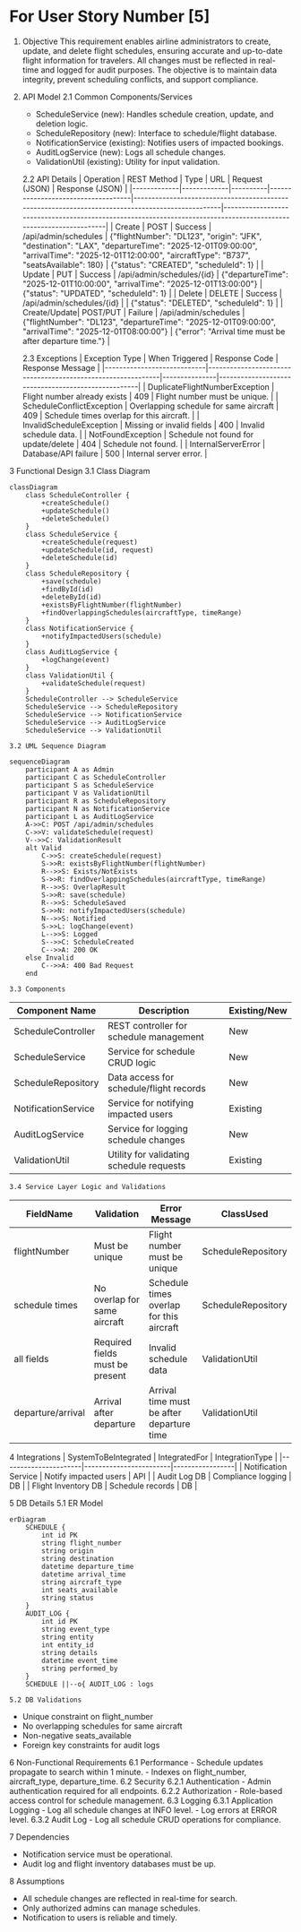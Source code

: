 # For User Story Number [5]
1. Objective
This requirement enables airline administrators to create, update, and delete flight schedules, ensuring accurate and up-to-date flight information for travelers. All changes must be reflected in real-time and logged for audit purposes. The objective is to maintain data integrity, prevent scheduling conflicts, and support compliance.

2. API Model
	2.1 Common Components/Services
	- ScheduleService (new): Handles schedule creation, update, and deletion logic.
	- ScheduleRepository (new): Interface to schedule/flight database.
	- NotificationService (existing): Notifies users of impacted bookings.
	- AuditLogService (new): Logs all schedule changes.
	- ValidationUtil (existing): Utility for input validation.

	2.2 API Details
| Operation   | REST Method | Type     | URL                                | Request (JSON)                                                                                   | Response (JSON)                                                                                                  |
|-------------|-------------|----------|------------------------------------|--------------------------------------------------------------------------------------------------|-------------------------------------------------------------------------------------------------------------------|
| Create      | POST        | Success  | /api/admin/schedules               | {"flightNumber": "DL123", "origin": "JFK", "destination": "LAX", "departureTime": "2025-12-01T09:00:00", "arrivalTime": "2025-12-01T12:00:00", "aircraftType": "B737", "seatsAvailable": 180} | {"status": "CREATED", "scheduleId": 1}                                                                         |
| Update      | PUT         | Success  | /api/admin/schedules/{id}          | {"departureTime": "2025-12-01T10:00:00", "arrivalTime": "2025-12-01T13:00:00"}             | {"status": "UPDATED", "scheduleId": 1}                                                                         |
| Delete      | DELETE      | Success  | /api/admin/schedules/{id}          |                                                                                                  | {"status": "DELETED", "scheduleId": 1}                                                                         |
| Create/Update| POST/PUT   | Failure  | /api/admin/schedules               | {"flightNumber": "DL123", "departureTime": "2025-12-01T09:00:00", "arrivalTime": "2025-12-01T08:00:00"} | {"error": "Arrival time must be after departure time."}                                                          |

	2.3 Exceptions
| Exception Type              | When Triggered                                               | Response Code | Response Message                                   |
|----------------------------|-------------------------------------------------------------|---------------|----------------------------------------------------|
| DuplicateFlightNumberException | Flight number already exists                            | 409           | Flight number must be unique.                      |
| ScheduleConflictException  | Overlapping schedule for same aircraft                      | 409           | Schedule times overlap for this aircraft.          |
| InvalidScheduleException   | Missing or invalid fields                                   | 400           | Invalid schedule data.                             |
| NotFoundException          | Schedule not found for update/delete                        | 404           | Schedule not found.                                |
| InternalServerError        | Database/API failure                                        | 500           | Internal server error.                             |

3 Functional Design
	3.1 Class Diagram
```mermaid
classDiagram
    class ScheduleController {
        +createSchedule()
        +updateSchedule()
        +deleteSchedule()
    }
    class ScheduleService {
        +createSchedule(request)
        +updateSchedule(id, request)
        +deleteSchedule(id)
    }
    class ScheduleRepository {
        +save(schedule)
        +findById(id)
        +deleteById(id)
        +existsByFlightNumber(flightNumber)
        +findOverlappingSchedules(aircraftType, timeRange)
    }
    class NotificationService {
        +notifyImpactedUsers(schedule)
    }
    class AuditLogService {
        +logChange(event)
    }
    class ValidationUtil {
        +validateSchedule(request)
    }
    ScheduleController --> ScheduleService
    ScheduleService --> ScheduleRepository
    ScheduleService --> NotificationService
    ScheduleService --> AuditLogService
    ScheduleService --> ValidationUtil
```

	3.2 UML Sequence Diagram
```mermaid
sequenceDiagram
    participant A as Admin
    participant C as ScheduleController
    participant S as ScheduleService
    participant V as ValidationUtil
    participant R as ScheduleRepository
    participant N as NotificationService
    participant L as AuditLogService
    A->>C: POST /api/admin/schedules
    C->>V: validateSchedule(request)
    V-->>C: ValidationResult
    alt Valid
        C->>S: createSchedule(request)
        S->>R: existsByFlightNumber(flightNumber)
        R-->>S: Exists/NotExists
        S->>R: findOverlappingSchedules(aircraftType, timeRange)
        R-->>S: OverlapResult
        S->>R: save(schedule)
        R-->>S: ScheduleSaved
        S->>N: notifyImpactedUsers(schedule)
        N-->>S: Notified
        S->>L: logChange(event)
        L-->>S: Logged
        S-->>C: ScheduleCreated
        C-->>A: 200 OK
    else Invalid
        C-->>A: 400 Bad Request
    end
```

	3.3 Components
| Component Name         | Description                                             | Existing/New |
|-----------------------|---------------------------------------------------------|--------------|
| ScheduleController    | REST controller for schedule management                 | New          |
| ScheduleService       | Service for schedule CRUD logic                         | New          |
| ScheduleRepository    | Data access for schedule/flight records                 | New          |
| NotificationService   | Service for notifying impacted users                    | Existing     |
| AuditLogService       | Service for logging schedule changes                    | New          |
| ValidationUtil        | Utility for validating schedule requests                | Existing     |

	3.4 Service Layer Logic and Validations
| FieldName           | Validation                                   | Error Message                                | ClassUsed         |
|---------------------|----------------------------------------------|----------------------------------------------|-------------------|
| flightNumber        | Must be unique                               | Flight number must be unique                 | ScheduleRepository|
| schedule times      | No overlap for same aircraft                 | Schedule times overlap for this aircraft      | ScheduleRepository|
| all fields          | Required fields must be present              | Invalid schedule data                        | ValidationUtil    |
| departure/arrival   | Arrival after departure                      | Arrival time must be after departure time     | ValidationUtil    |

4 Integrations
| SystemToBeIntegrated | IntegratedFor           | IntegrationType |
|----------------------|------------------------|-----------------|
| Notification Service | Notify impacted users  | API             |
| Audit Log DB         | Compliance logging     | DB              |
| Flight Inventory DB  | Schedule records       | DB              |

5 DB Details
	5.1 ER Model
```mermaid
erDiagram
    SCHEDULE {
        int id PK
        string flight_number
        string origin
        string destination
        datetime departure_time
        datetime arrival_time
        string aircraft_type
        int seats_available
        string status
    }
    AUDIT_LOG {
        int id PK
        string event_type
        string entity
        int entity_id
        string details
        datetime event_time
        string performed_by
    }
    SCHEDULE ||--o{ AUDIT_LOG : logs
```
	5.2 DB Validations
- Unique constraint on flight_number
- No overlapping schedules for same aircraft
- Non-negative seats_available
- Foreign key constraints for audit logs

6 Non-Functional Requirements
	6.1 Performance
	- Schedule updates propagate to search within 1 minute.
	- Indexes on flight_number, aircraft_type, departure_time.
	6.2 Security
		6.2.1 Authentication
		- Admin authentication required for all endpoints.
		6.2.2 Authorization
		- Role-based access control for schedule management.
	6.3 Logging
		6.3.1 Application Logging
		- Log all schedule changes at INFO level.
		- Log errors at ERROR level.
		6.3.2 Audit Log
		- Log all schedule CRUD operations for compliance.

7 Dependencies
- Notification service must be operational.
- Audit log and flight inventory databases must be up.

8 Assumptions
- All schedule changes are reflected in real-time for search.
- Only authorized admins can manage schedules.
- Notification to users is reliable and timely.
